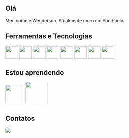 ## Olá
Meu nome é Wenderson. Atualmente moro em São Paulo.

## Ferramentas e Tecnologias
<img src="https://cdn.jsdelivr.net/gh/devicons/devicon@latest/icons/html5/html5-original.svg" width="40" height="40"/> <img src="https://cdn.jsdelivr.net/gh/devicons/devicon@latest/icons/css3/css3-original.svg" width="40" height="40"/> 
<img src="https://cdn.jsdelivr.net/gh/devicons/devicon@latest/icons/javascript/javascript-original.svg" width="40" height="40"/> 
<img src="https://cdn.jsdelivr.net/gh/devicons/devicon@latest/icons/git/git-original.svg" width="40" height="40"/> 
<img src="https://cdn.jsdelivr.net/gh/devicons/devicon@latest/icons/java/java-original.svg" width="40" height="40"/> 
<img src="https://cdn.jsdelivr.net/gh/devicons/devicon@latest/icons/postgresql/postgresql-plain.svg" width="40" height="40"/> 
<img src="https://cdn.jsdelivr.net/gh/devicons/devicon@latest/icons/azuresqldatabase/azuresqldatabase-original.svg" width="40" height="40"/> 
<img src="https://cdn.jsdelivr.net/gh/devicons/devicon@latest/icons/spring/spring-original.svg" width="40" height="40"/>

## Estou aprendendo 
<img src="https://cdn.jsdelivr.net/gh/devicons/devicon@latest/icons/docker/docker-original.svg" width="60" height="60"/> <img src="https://cdn.jsdelivr.net/gh/devicons/devicon@latest/icons/junit/junit-original-wordmark.svg" width="70" height="70"/>  

## Contatos
<div>
<a href="https://www.linkedin.com/in/wenderson-ferreira-796122321/" target="_blank"><img loading="lazy" src="https://img.shields.io/badge/-LinkedIn-%230077B5?style=for-the-badge&logo=linkedin&logoColor=white" target="_blank"></a>  
</div>
          
          
          
          
          
          
          
